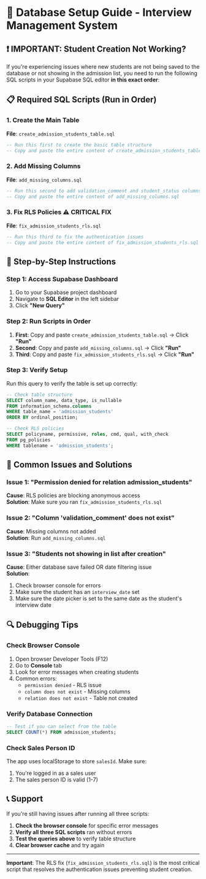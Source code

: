 # 🚀 Database Setup Guide - Interview Management System

## ❗ IMPORTANT: Student Creation Not Working?

If you're experiencing issues where new students are not being saved to the database or not showing in the admission list, you need to run the following SQL scripts in your Supabase SQL editor **in this exact order**:

## 📋 Required SQL Scripts (Run in Order)

### 1. **Create the Main Table**
**File**: `create_admission_students_table.sql`
```sql
-- Run this first to create the basic table structure
-- Copy and paste the entire content of create_admission_students_table.sql
```

### 2. **Add Missing Columns**
**File**: `add_missing_columns.sql`
```sql
-- Run this second to add validation_comment and student_status columns
-- Copy and paste the entire content of add_missing_columns.sql
```

### 3. **Fix RLS Policies** ⚠️ **CRITICAL FIX**
**File**: `fix_admission_students_rls.sql`
```sql
-- Run this third to fix the authentication issues
-- Copy and paste the entire content of fix_admission_students_rls.sql
```

## 🔧 Step-by-Step Instructions

### Step 1: Access Supabase Dashboard
1. Go to your Supabase project dashboard
2. Navigate to **SQL Editor** in the left sidebar
3. Click **"New Query"**

### Step 2: Run Scripts in Order
1. **First**: Copy and paste `create_admission_students_table.sql` → Click **"Run"**
2. **Second**: Copy and paste `add_missing_columns.sql` → Click **"Run"**  
3. **Third**: Copy and paste `fix_admission_students_rls.sql` → Click **"Run"**

### Step 3: Verify Setup
Run this query to verify the table is set up correctly:
```sql
-- Check table structure
SELECT column_name, data_type, is_nullable 
FROM information_schema.columns 
WHERE table_name = 'admission_students' 
ORDER BY ordinal_position;

-- Check RLS policies
SELECT policyname, permissive, roles, cmd, qual, with_check
FROM pg_policies 
WHERE tablename = 'admission_students';
```

## 🐛 Common Issues and Solutions

### Issue 1: "Permission denied for relation admission_students"
**Cause**: RLS policies are blocking anonymous access  
**Solution**: Make sure you ran `fix_admission_students_rls.sql`

### Issue 2: "Column 'validation_comment' does not exist"
**Cause**: Missing columns not added  
**Solution**: Run `add_missing_columns.sql`

### Issue 3: "Students not showing in list after creation"
**Cause**: Either database save failed OR date filtering issue  
**Solution**: 
1. Check browser console for errors
2. Make sure the student has an `interview_date` set
3. Make sure the date picker is set to the same date as the student's interview date

## 🔍 Debugging Tips

### Check Browser Console
1. Open browser Developer Tools (F12)
2. Go to **Console** tab
3. Look for error messages when creating students
4. Common errors:
   - `permission denied` - RLS issue
   - `column does not exist` - Missing columns
   - `relation does not exist` - Table not created

### Verify Database Connection
```sql
-- Test if you can select from the table
SELECT COUNT(*) FROM admission_students;
```

### Check Sales Person ID
The app uses localStorage to store `salesId`. Make sure:
1. You're logged in as a sales user
2. The sales person ID is valid (1-7)

## 📞 Support

If you're still having issues after running all three scripts:

1. **Check the browser console** for specific error messages
2. **Verify all three SQL scripts** ran without errors
3. **Test the queries above** to verify table structure
4. **Clear browser cache** and try again

---

**Important**: The RLS fix (`fix_admission_students_rls.sql`) is the most critical script that resolves the authentication issues preventing student creation.